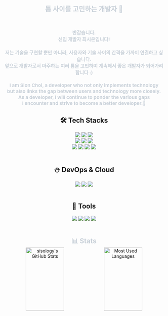 <!--<img src="https://capsule-render.vercel.app/api?type=soft&color=0:1a1b27,100:3c3d54&height=150&section=header&text=ILO&fontSize=50&fontColor=eff7f6&desc=Developer%20Considering%20Gaps&descAlign=50&descAlignY=70&descSize=20" />-->
<div style="text-align: center;"> 
    <h2 style="color: #c9d1d9; margin-bottom: 50px; border-bottom: none;">틈 사이를 고민하는 개발자 🧐</h2>  
    <div style="font-weight: 700; font-size: 15px; color: #c9d1d9;"> 
        <h4> 반갑습니다.<br/>신입 개발자 최시온입니다!</h4>
        <h4> 저는 기술을 구현할 뿐만 아니라, 사용자와 기술 사이의 간격을 가까이 연결하고 싶습니다.<br/> 앞으로 개발자로서 마주하는 여러 틈을 고민하며 계속해서 좋은 개발자가 되어가려 합니다 :) </h4>
        <h4> I am Sion Choi, a developer who not only implements technology<br/>but also links the gap between users and technology more closely.
        <br/>As a developer, I will continue to ponder the various gaps <br/>I encounter and strive to become a better developer.🐥
</h4>
    </div>
    <h2>🛠️ Tech Stacks</h2>
    <div style="margin-top: 0;">
        <img src="https://img.shields.io/badge/Java-1572A9?style=for-the-badge&logo=openjdk&logoColor=white">
        <img src="https://img.shields.io/badge/Spring-6DB33F?style=for-the-badge&logo=Spring&logoColor=white">
        <img src="https://img.shields.io/badge/Spring Boot-a7c957?style=for-the-badge&logo=Spring Boot&logoColor=white">
        <br/>
        <img src="https://img.shields.io/badge/Javascript-F7DF1E?style=for-the-badge&logo=Javascript&logoColor=white">
        <img src="https://img.shields.io/badge/React-61DAFB?style=for-the-badge&logo=React&logoColor=white">
        <img src="https://img.shields.io/badge/Python-3776AB?style=for-the-badge&logo=python&logoColor=white">
        <br/>
        <img src="https://img.shields.io/badge/MySQL-4479A1?style=for-the-badge&logo=MySQL&logoColor=white">
        <img src="https://img.shields.io/badge/HTML5-E34F26?style=for-the-badge&logo=HTML5&logoColor=white">
        <img src="https://img.shields.io/badge/CSS3-1572B6?style=for-the-badge&logo=CSS3&logoColor=white">
        <img src="https://img.shields.io/badge/Bootstrap-7952B3?style=for-the-badge&logo=Bootstrap&logoColor=white">
    </div>
    <br/>
    <h2>⛄️ DevOps & Cloud</h2>
    <div style="margin-top: 0;">
        <img src="https://img.shields.io/badge/Docker-2496ED?style=for-the-badge&logo=Docker&logoColor=white">
        <img src="https://img.shields.io/badge/Amazon AWS-232F3E?style=for-the-badge&logo=amazonwebservices&logoColor=white">
        <img src="https://img.shields.io/badge/Apache Tomcat-a68a64?style=for-the-badge&logo=Apache Tomcat&logoColor=white">
    </div>
    <br/>
    <h2>🧦 Tools</h2>
    <div style="margin-top: 0;">
        <img src="https://img.shields.io/badge/Git-F05032?style=for-the-badge&logo=Git&logoColor=white">
        <img src="https://img.shields.io/badge/GitHub-14213d?style=for-the-badge&logo=GitHub&logoColor=white">
        <img src="https://img.shields.io/badge/Figma-f4a261?style=for-the-badge&logo=Figma&logoColor=white">
        <img src="https://img.shields.io/badge/Notion-d9dcd6?style=for-the-badge&logo=Notion&logoColor=black">
    </div>
    <br/>
    <h2 style="color: #c9d1d9; margin-bottom: 0; border-bottom: none;">📊 Stats</h2>
    <div align="center" style="display: flex; justify-content: center; margin-top: 0;">
        <img src="https://github-readme-stats.vercel.app/api?username=sisology&show_icons=true&theme=tokyonight" alt="sisology's GitHub Stats" style="height: 200px; width: 49%;" />
        <img src="https://github-readme-stats.vercel.app/api/top-langs/?username=sisology&layout=compact&theme=tokyonight" alt="Most Used Languages" style="height: 200px; width: 49%;" />
    </div>
</div>
